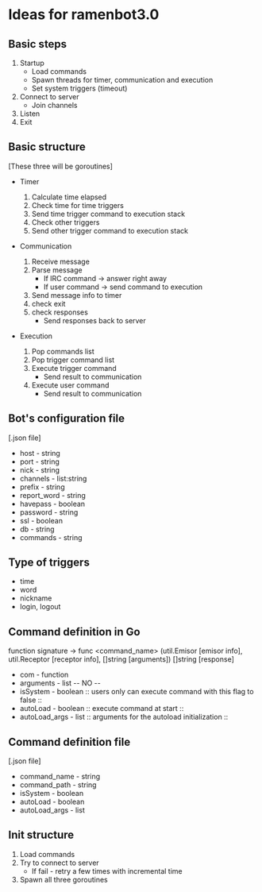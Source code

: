 # Ideas for ramenbot3.0

## Basic steps
1. Startup
    - Load commands
    - Spawn threads for timer, communication and execution
    - Set system triggers (timeout)
2. Connect to server
    - Join channels
3. Listen
4. Exit

## Basic structure
[These three will be goroutines]

+ Timer
    1. Calculate time elapsed
    2. Check time for time triggers
    3. Send time trigger command to execution stack
    4. Check other triggers
    5. Send other trigger command to execution stack

+ Communication
    1. Receive message
    2. Parse message
        - If IRC command -> answer right away
        - If user command -> send command to execution
    3. Send message info to timer
    4. check exit
    5. check responses
        - Send responses back to server

+ Execution
    1. Pop commands list
    2. Pop trigger command list
    3. Execute trigger command
        - Send result to communication
    4. Execute user command
        - Send result to communication

## Bot's configuration file
[.json file]

* host - string
* port - string
* nick - string
* channels - list:string
* prefix - string
* report_word - string
* havepass - boolean
* password - string
* ssl - boolean
* db - string
* commands - string

## Type of triggers
+ time
+ word
+ nickname
+ login, logout

## Command definition in Go
function signature -> func <command_name> (util.Emisor \[emisor info\], util.Receptor \[receptor info\], []string \[arguments\]) []string \[response\]

* com - function
* arguments - list -- NO --
* isSystem - boolean :: users only can execute command with this flag to false ::
* autoLoad - boolean :: execute command at start ::
* autoLoad_args - list :: arguments for the autoload initialization ::

## Command definition file
[.json file]

* command_name - string
* command_path - string
* isSystem - boolean
* autoLoad - boolean
* autoLoad_args - list

## Init structure
1. Load commands
2. Try to connect to server
    - If fail - retry a few times with incremental time
3. Spawn all three goroutines
